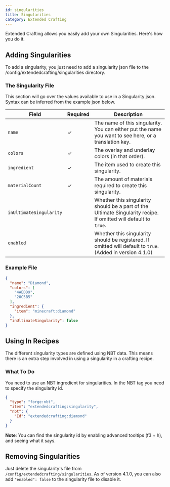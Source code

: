 ```yaml
---
id: singularities
title: Singularities
category: Extended Crafting
---
```

Extended Crafting allows you easily add your own Singularities. Here's how you do it.

## Adding Singularities
To add a singularity, you just need to add a singularity json file to the /config/extendedcrafting/singularities directory.

### The Singularity File
This section will go over the values available to use in a Singularity json. Syntax can be inferred from the example json below.

| Field                   | Required | Description                                                                                                      |
|-------------------------|----------|------------------------------------------------------------------------------------------------------------------|
| `name`                  | ✓        | The name of this singularity. You can either put the name you want to see here, or a translation key.            |
| `colors`                | ✓        | The overlay and underlay colors (in that order).                                                                 |
| `ingredient`            | ✓        | The item used to create this singularity.                                                                        |
| `materialCount`         | ✓        | The amount of materials required to create this singularity.                                                     |
| `inUltimateSingularity` |          | Whether this singularity should be a part of the Ultimate Singularity recipe. If omitted will default to `true`. |
| `enabled`               |          | Whether this singularity should be registered. If omitted will default to `true`. (Added in version 4.1.0)       |

### Example File
```json
{
  "name": "Diamond",
  "colors": [
    "4AEDD9",
    "20C5B5"
  ],
  "ingredient": {
    "item": "minecraft:diamond"
  },
  "inUltimateSingularity": false
}
```

## Using In Recipes
The different singularity types are defined using NBT data. This means there is an extra step involved in using a singularity in a crafting recipe.

### What To Do
You need to use an NBT ingredient for singularities. In the NBT tag you need to specify the singularity id.

```json
{
  "type": "forge:nbt",
  "item": "extendedcrafting:singularity",
  "nbt": {
    "Id": "extendedcrafting:diamond"
  }
}
```

**Note**: You can find the singularity id by enabling advanced tooltips (f3 + h), and seeing what it says.

## Removing Singularities
Just delete the singularity's file from `/config/extendedcrafting/singularities`. As of version 4.1.0, you can also add `"enabled": false` to the singularity file to disable it.
